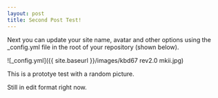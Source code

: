```yaml
---
layout: post
title: Second Post Test!
---
```


Next you can update your site name, avatar and other options using the _config.yml file in the root of your repository (shown below).

![_config.yml]({{ site.baseurl }}/images/kbd67 rev2.0 mkii.jpg)

This is a prototye test with a random picture. 

Still in edit format right now.

